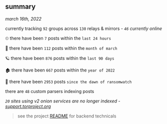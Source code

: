 
## summary
_march 16th, 2022_

currently tracking `92` groups across `130` relays & mirrors - _`46` currently online_

⏲ there have been `7` posts within the `last 24 hours`

🦈 there have been `112` posts within the `month of march`

🪐 there have been `876` posts within the `last 90 days`

🏚 there have been `667` posts within the `year of 2022`

🦕 there have been `2953` posts `since the dawn of ransomwatch`

there are `48` custom parsers indexing posts

_`20` sites using v2 onion services are no longer indexed - [support.torproject.org](https://support.torproject.org/onionservices/v2-deprecation/)_

> see the project [README](https://github.com/thetanz/ransomwatch#ransomwatch--) for backend technicals
